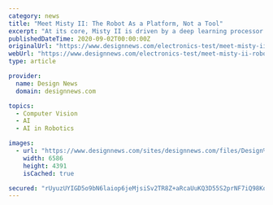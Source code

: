 ```yaml
---
category: news
title: "Meet Misty II: The Robot As a Platform, Not a Tool"
excerpt: "At its core, Misty II is driven by a deep learning processor capable of a variety of machine learning tasks, such as facial and object recognition, distance detection, spatial mapping, and sound and touch sensing. Developers can also 3D print (or even ..."
publishedDateTime: 2020-09-02T00:00:00Z
originalUrl: "https://www.designnews.com/electronics-test/meet-misty-ii-robot-platform-not-tool"
webUrl: "https://www.designnews.com/electronics-test/meet-misty-ii-robot-platform-not-tool"
type: article

provider:
  name: Design News
  domain: designnews.com

topics:
  - Computer Vision
  - AI
  - AI in Robotics

images:
  - url: "https://www.designnews.com/sites/designnews.com/files/Design%20News/Misty%202_%20DevDeskMistyOnly.jpg"
    width: 6586
    height: 4391
    isCached: true

secured: "rUyuzUYIGD5o9bN6laiop6jeMjsiSv2TR8Z+aRcaUuKQ3D55S2prNF7iQ98Ko3jcxqtLe5YkgNOXHnG9Esu5xdapuDxhUOzL1odlQjYkGmo0OLPmzKaptH7bpsLF0SX+/PodH7b+LwSJyh/RjxP4rkgvnAv2tgKKs4G+f2pl/zdpco650Sn/5iAOseUjiSDuGnHrq8xXQPnwrgB0tB5TwAkPe//RVPGMhQDOw4Zj86593rhZ7Q/iAwA/LyvwJJM1hsBL6uY3jsly5lzzSCQw0L5G3BrrBCjJ1r/Cq9ZPhlSzoh95mEgRcOHHOJCdtsGr41vegSTMwWNnFZjOLotoJrs3+x9h9vLSkodwOTMKnsU=;zrH/IeEURY3evBorEAezjA=="
---
```



